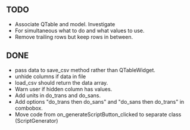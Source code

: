 ## TODO
- Associate QTable and model. Investigate
- For simultaneous what to do and what values to use.
- Remove trailing rows but keep rows in between.

## DONE
- pass data to save_csv method rather than QTableWidget.
- unhide columns if data in file
- load_csv should return the data array.
- Warn user if hidden column has values.
- Add units in do_trans and do_sans.
- Add options "do_trans then do_sans" and "do_sans then do_trans" in combobox.
- Move code from on_generateScriptButton_clicked to separate class (ScriptGenerator)
